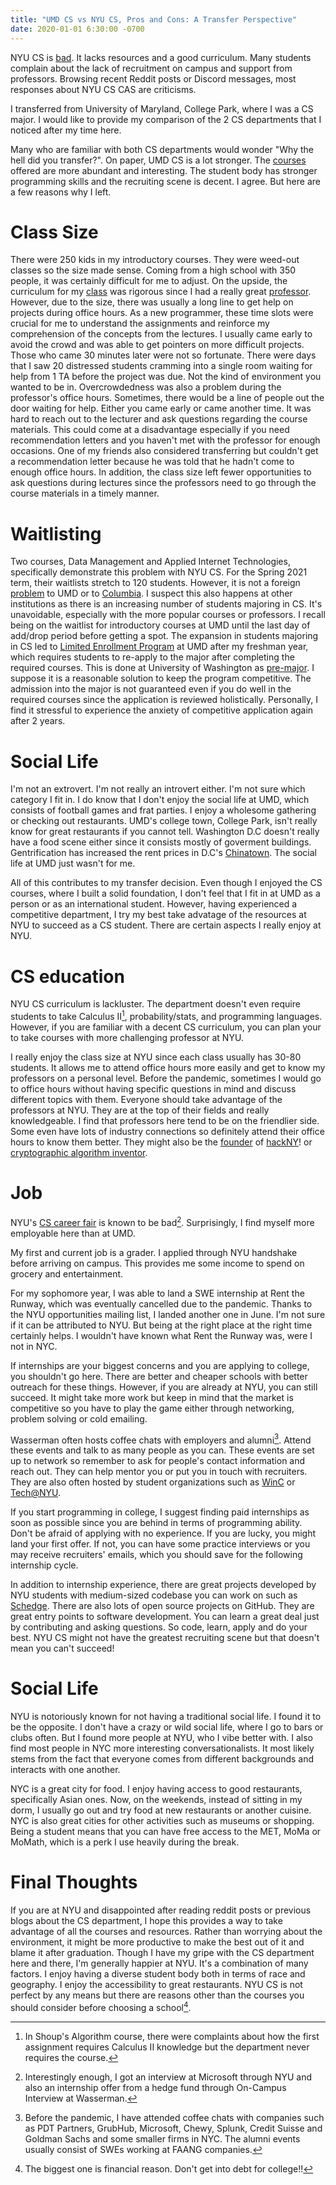 ```yaml
---
title: "UMD CS vs NYU CS, Pros and Cons: A Transfer Perspective"
date: 2020-01-01 6:30:00 -0700
---
```


NYU CS is [bad](https://blog.torchnyu.com/2020/11/12/goto-nyu-cs-considered-harmful.html). It lacks resources and a good curriculum. Many students complain about the lack of recruitment on campus and support from professors. Browsing recent Reddit posts or Discord messages, most responses about NYU CS CAS are criticisms.

I transferred from University of Maryland, College Park, where I was a CS major. I would like to provide my comparison of the 2 CS departments that I noticed after my time here.

Many who are familiar with both CS departments would wonder "Why the hell did
you transfer?". On paper, UMD CS is a lot stronger. The [courses](https://app.testudo.umd.edu/soc/search?courseId=CMSC&sectionId=&termId=202101&_openSectionsOnly=on&creditCompare=&credits=&courseLevelFilter=ALL&instructor=&_facetoface=on&_blended=on&_online=on&courseStartCompare=&courseStartHour=&courseStartMin=&courseStartAM=&courseEndHour=&courseEndMin=&courseEndAM=&teachingCenter=ALL&_classDay1=on&_classDay2=on&_classDay3=on&_classDay4=on&_classDay5=on) offered are more abundant and interesting. The student body has stronger  programming skills and the recruiting scene is decent. I agree. But here are a few reasons why I left.

# Class Size 
There were 250 kids in my introductory courses. They were weed-out classes so 
the size made sense. Coming from a high school with 350 people, it was certainly difficult for me to adjust. On the upside, the curriculum for my
[class](https://www.cs.umd.edu/class/fall2018/cmsc131-020X040X/) was rigorous
since I had a really great [professor](https://www.ratemyprofessors.com/ShowRatings.jsp?tid=313062). However, due to the size, there was usually a long line to get help on projects during office hours. As a new programmer, these time slots were crucial for me to understand the assignments and reinforce my comprehension of the concepts from the lectures. I usually came early to avoid the crowd and was able to get pointers on more difficult projects. Those who came 30 minutes later were not so fortunate. There were days that I saw 20 distressed students cramming into a single room waiting for help from 1 TA before the project was due. Not the kind of environment you wanted to be in. Overcrowdedness was also a problem during the professor's office hours. Sometimes, there would be a line of people out the door waiting for help. Either you came early or came another time. It was hard
to reach out to the lecturer and ask questions regarding the course materials.
This could come at a disadvantage especially if you need recommendation letters
and you haven't met with the professor for enough occasions. One of my friends
also considered transferring but couldn't get a recommendation letter because he was told that he hadn't come to enough office hours. In addition, the class size left fewer opportunities to ask questions during lectures since the professors need to go through the course materials in a timely manner. 

# Waitlisting 
Two courses, Data Management and Applied Internet Technologies, specifically
demonstrate this problem with NYU CS. For the Spring 2021 term, their waitlists
stretch to 120 students. However, it is not a foreign
[problem](https://dbknews.com/2017/12/11/umd-computer-science-petition-waitlists-iribe-differential-tuition-class-size/)
to UMD or to [Columbia](https://www.facebook.com/columbiaconfessionz/posts/427826941899592). I suspect this also happens at other institutions as there is an increasing number of students majoring in CS. It's unavoidable, especially with the more popular courses or professors. I recall being on the waitlist for introductory courses at UMD until the last day of add/drop period before getting a spot. The expansion in students majoring in CS led to [Limited Enrollment Program](https://www.lep.umd.edu/computerscience.html#current) at UMD after my freshman year, which requires students to re-apply to the major after completing the required courses. This is done at University of Washington as [pre-major](https://www.washington.edu/uaa/advising/degree-overview/majors/). I suppose it is a reasonable solution to keep the program competitive. The admission into the major is not guaranteed even if you do well in the required courses since the application is reviewed holistically. Personally, I find it stressful to experience the anxiety of competitive application again after 2 years.

# Social Life
I'm not an extrovert. I'm not really an introvert either. I'm not sure which category I fit in. I do know that I don't enjoy the social life at UMD, which consists of football games and frat parties. I enjoy a wholesome gathering or checking out restaurants. UMD's college town, College Park, isn't really know for great restaurants if you cannot tell. Washington D.C doesn't really have a food scene either since it consists mostly of goverment buildings. Gentrification has increased the rent prices in D.C's [Chinatown](https://www.washingtonpost.com/lifestyle/style/dcs-chinatown-has-only-300-chinese-americans-left--and-fighting-to-stay/2015/07/16/86d54e84-2191-11e5-bf41-c23f5d3face1_story.html). The social life at UMD just wasn't for me.

All of this contributes to my transfer decision. Even though I enjoyed the CS courses, where I built a solid foundation, I don't feel that I fit in at UMD as a person or as an international student. However, having experienced a competitive department, I try my best take advatage of the resources at NYU to succeed as a CS student. There are certain aspects I really enjoy at NYU.

# CS education
NYU CS curriculum is lackluster. The department doesn't even require students to take Calculus II[^1], probability/stats, and programming languages. However, if you are familiar with a decent CS curriculum, you can plan your to take courses with more challenging professor at NYU.

I really enjoy the class size at NYU since each class usually has 30-80 students. It allows me to attend office hours more easily and get to know my professors on a personal level. Before the pandemic, sometimes I would go to office hours without having specific questions in mind and discuss different topics with them. Everyone should take advantage of the professors at NYU. They are at the top of their fields and really knowledgeable. I find that professors here tend to be on the friendlier side. Some even have lots of industry connections so definitely attend their office hours to know them better. They might also be the [founder](https://cs.nyu.edu/~korth/) of [hackNY](https://hackny.org/)! or [cryptographic algorithm inventor](https://en.wikipedia.org/wiki/Cramer%E2%80%93Shoup_cryptosystem). 

[^1]: In Shoup's Algorithm course, there were complaints about how the first assignment requires Calculus II knowledge but the department never requires the course.

# Job
NYU's [CS career fair](https://www.reddit.com/r/nyu/comments/k90h5t/cas_cs_is_going_from_bad_to_worse/) is known to be bad[^2]. Surprisingly, I find myself more employable here than at UMD.

[^2]: Interestingly enough, I got an interview at Microsoft through NYU and also an internship offer from a hedge fund through On-Campus Interview at Wasserman. 

My first and current job is a grader. I applied through NYU handshake before arriving on campus. This provides me some income to spend on grocery and entertainment.

For my sophomore year, I was able to land a SWE internship at Rent the Runway, which was eventually cancelled due to the pandemic. Thanks to the NYU opportunities mailing list, I landed another one in June. I'm not sure if it can be attributed to NYU. But being at the right place at the right time certainly helps. I wouldn't have known what Rent the Runway was, were I not in NYC. 

If internships are your biggest concerns and you are applying to college, you shouldn't go here. There are better and cheaper schools with better outreach for these things. However, if you are already at NYU, you can still succeed. It might take more work but keep in mind that the market is competitive so you have to play the game either through networking, problem solving or cold emailing.

Wasserman often hosts coffee chats with employers and alumni[^3]. Attend these
events and talk to as many people as you can. These events are set up to network so remember to ask for people's contact information and reach out. They can help mentor you or put you in touch with recruiters. They are also often hosted by student organizations such as [WinC](https://nyuwinc.org/upcoming-events) or [Tech@NYU](https://techatnyu.org/events).

[^3]: Before the pandemic, I have attended coffee chats with companies such as PDT Partners, GrubHub, Microsoft, Chewy, Splunk, Credit Suisse and Goldman Sachs  and some smaller firms in NYC. The alumni events usually consist of SWEs working at FAANG companies. 

If you start programming in college, I suggest finding paid internships as soon as possible since you are behind in terms of programming ability. Don't be afraid of applying with no experience. If you are lucky, you might land your first offer. If not, you can have some practice interviews or you may receive recruiters' emails, which you should save for the following internship cycle. 

In addition to internship experience, there are great projects developed by NYU students  with medium-sized codebase you can work on such as 
[Schedge](https://github.com/BUGS-NYU/schedge). There are also lots
of open source projects on GitHub. They are great entry points to software
development. You can learn a great deal just by contributing and asking
questions. So code, learn, apply and do your best. NYU CS might not have the
greatest recruiting scene but that doesn't mean you can't succeed!

# Social Life
NYU is notoriously known for not having a traditional social life. I found it to be the opposite. I don't have a crazy or wild social life, where I go to bars or clubs often. But I found more people at NYU, who I vibe better with. I also find most people in NYC more interesting conversationalists. It most likely stems from the fact that everyone comes from different backgrounds and interacts with one another.

NYC is a great city for food. I enjoy having access to good restaurants, specifically Asian ones. Now, on the weekends, instead of sitting in my dorm, I usually go out and try food at new restaurants or another cuisine. NYC is also great cities for other activities such as museums or shopping. Being a student means that you can have free access to the MET, MoMa or MoMath, which is a perk I use heavily during the break.

# Final Thoughts
If you are at NYU and disappointed after reading reddit posts or previous blogs about the CS department, I hope this provides a way to take advantage of all the courses and resources. Rather than worrying about the environment, it might be more productive to make the best out of it and blame it after graduation. Though I have my gripe with the CS department here and there, I'm generally happier at NYU. It's a combination of many factors. I enjoy having a diverse student body both in terms of race and geography. I enjoy the accessibility to great restaurants. NYU CS is not perfect by any means but there are reasons other than the courses you should consider before choosing a school[^4].

[^4]: The biggest one is financial reason. Don't get into debt for
college!! 


